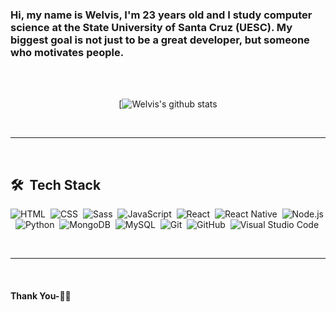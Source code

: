
### Hi, my name is Welvis, I'm 23 years old and I study computer science at the State University of Santa Cruz (UESC). My biggest goal is not just to be a great developer, but someone who motivates people.
<br />
<br />
<div align="center" >

[![Welvis's github stats](https://github-readme-stats.vercel.app/api?username=WelvisSS&show_icons=true&title_color=fff&icon_color=79ff97&text_color=9f9f9f&bg_color=151515)

</div>

<br />

*************

<br />

## 🛠 &nbsp;Tech Stack

![HTML](https://img.shields.io/badge/-HTML-05122A?style=flat&logo=HTML5)&nbsp;
![CSS](https://img.shields.io/badge/-CSS-05122A?style=flat&logo=CSS3&logoColor=1572B6)&nbsp;
![Sass](https://img.shields.io/badge/-Sass-05122A?style=flat&logo=Sass)&nbsp;
![JavaScript](https://img.shields.io/badge/-JavaScript-05122A?style=flat&logo=javascript)&nbsp;
![React](https://img.shields.io/badge/-React-05122A?style=flat&logo=react)&nbsp;
![React Native](https://img.shields.io/badge/-React%20Native-05122A?style=flat&logo=react)&nbsp;
![Node.js](https://img.shields.io/badge/-Node.js-05122A?style=flat&logo=node.js)&nbsp;
![Python](https://img.shields.io/badge/-Python-05122A?style=flat&logo=Python)&nbsp;
![MongoDB](https://img.shields.io/badge/-MongoDB-05122A?style=flat&logo=MongoDB)&nbsp;
![MySQL](https://img.shields.io/badge/-MySQL-05122A?style=flat&logo=MySQL)&nbsp;
![Git](https://img.shields.io/badge/-Git-05122A?style=flat&logo=git)&nbsp;
![GitHub](https://img.shields.io/badge/-GitHub-05122A?style=flat&logo=github)&nbsp;
![Visual Studio Code](https://img.shields.io/badge/-VS%20Code-05122A?style=flat&logo=visual-studio-code&logoColor=007ACC)&nbsp;

<br />

*************

<br />

#### Thank You-🙏🏼
